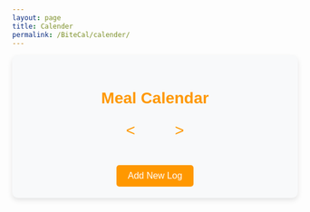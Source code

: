 ```yaml
---
layout: page
title: Calender
permalink: /BiteCal/calender/
---
```


<main class="calendar-page">
    <h1>Meal Calendar</h1>
    <div class="calendar-navigation">
        <button id="prev-month" class="arrow">&lt;</button>
        <span id="current-month-year"></span>
        <button id="next-month" class="arrow">&gt;</button>
    </div>
    <div id="calendar"></div>
    <button id="add-log-button" class="btn">Add New Log</button>
</main>

<script>
    // Create a basic calendar for the current month
    const today = new Date();
    let year = today.getFullYear();
    let month = today.getMonth(); // 0 = January

    const calendarContainer = document.getElementById('calendar');

    function renderCalendar(year, month) {
        const firstDay = new Date(year, month, 1).getDay(); // Day of the week (0 = Sunday)
        const daysInMonth = new Date(year, month + 1, 0).getDate(); // Total days in the month

        let calendarHTML = '<table>';
        calendarHTML += '<thead><tr>';
        ['Sun', 'Mon', 'Tue', 'Wed', 'Thu', 'Fri', 'Sat'].forEach(day => {
            calendarHTML += `<th>${day}</th>`;
        });
        calendarHTML += '</tr></thead>';

        calendarHTML += '<tbody><tr>';

        for (let i = 0; i < firstDay; i++) {
            calendarHTML += '<td></td>'; // Empty cells for days before the first day of the month
        }

        for (let day = 1; day <= daysInMonth; day++) {
            const date = `${year}-${String(month + 1).padStart(2, '0')}-${String(day).padStart(2, '0')}`;
            calendarHTML += `<td class="calendar-day" data-date="${date}">${day}</td>`;
            if ((day + firstDay) % 7 === 0) calendarHTML += '</tr><tr>'; // New row for the next week
        }

        calendarHTML += '</tr></tbody></table>';
        calendarContainer.innerHTML = calendarHTML;
    }

    renderCalendar(year, month);

    // Add event listener to each calendar day
    // 수정된 경로를 `baseurl`에 맞춰 동적으로 처리
    calendarContainer.addEventListener('click', (e) => {
        if (e.target.classList.contains('calendar-day')) {
            const selectedDate = e.target.dataset.date;
            localStorage.setItem('selectedDate', selectedDate); // 선택한 날짜를 저장
            window.location.href = "{{ site.baseurl }}/log/";

        }
    });
        document.getElementById('add-log-button').addEventListener('click', () => {
            const today = new Date().toISOString().split('T')[0]; // 오늘 날짜
            localStorage.setItem('selectedDate', today); // 오늘 날짜 저장
            window.location.href = "{{ site.baseurl }}/log/";

        });
    
    // 현재 달과 연도를 표시하는 함수
    function updateMonthYearDisplay() {
        const monthNames = [
            'January', 'February', 'March', 'April', 'May', 'June',
            'July', 'August', 'September', 'October', 'November', 'December'
        ];
        document.getElementById('current-month-year').textContent =
            `${monthNames[month]} ${year}`;
    }

    // 이벤트 리스너 추가: 이전 달
    document.getElementById('prev-month').addEventListener('click', () => {
        month--;
        if (month < 0) {
            month = 11; // December
            year--; // Previous year
        }
        updateMonthYearDisplay();
        renderCalendar(year, month);
    });

    // 이벤트 리스너 추가: 다음 달
    document.getElementById('next-month').addEventListener('click', () => {
        month++;
        if (month > 11) {
            month = 0; // January
            year++; // Next year
        }
        updateMonthYearDisplay();
        renderCalendar(year, month);
    });

    // 초기 달과 연도 표시
    updateMonthYearDisplay();
    renderCalendar(year, month);
</script>

<style>
    main.calendar-page {
        font-family: 'Nanum Gothic Coding', monospace;
        max-width: 800px;
        margin: 0 auto;
        padding: 20px;
        text-align: center;
        background-color: #f8f9fa;
        border-radius: 10px;
        box-shadow: 0 4px 10px rgba(0, 0, 0, 0.1);
    }

    h1 {
        font-family: 'Arial', sans-serif;
        font-size: 28px;
        color: #FF9800;
        margin-bottom: 20px;
    }

    .calendar-navigation {
        display: flex;
        justify-content: center;
        align-items: center;
        margin-bottom: 20px;
    }

    .arrow {
        background-color: transparent;
        border: none;
        font-size: 28px;
        cursor: pointer;
        padding: 5px 15px;
        color: #FF9800;
    }

    .arrow:hover {
        background-color: rgba(255, 152, 0, 0.1);
        border-radius: 50%;
        transform: scale(1.2);
    }

    #current-month-year {
        font-size: 22px;
        font-weight: bold;
        color: #333;
        margin: 0 20px;
    }

    table {
        width: 100%;
        border-collapse: collapse;
        margin: 20px 0;
        background-color: white;
        border-radius: 10px;
        overflow: hidden;
        box-shadow: 0 4px 10px rgba(0, 0, 0, 0.1);
    }

    th {
        background-color: #FF9800; /* 주황색 계열 */
        color: white;
        font-weight: bold;
        padding: 10px 0;
        text-transform: uppercase;
        font-size: 14px;
    }

    td {
        width: 14.28%;
        height: 80px;
        text-align: center;
        border: 1px solid #e0e0e0;
        font-size: 16px;
        color: #555;
    }

    td.empty {
        background-color: #f0f0f0;
    }

    .calendar-day {
        cursor: pointer;
        position: relative;
        border-radius: 5px;
        transition: background-color 0.2s ease, color 0.2s ease;
    }

    .calendar-day:hover {
        background-color: #FFE0B2; /* 주황색 계열의 연한 배경 */
        color: #E65100; /* 주황색 계열의 진한 글씨 */
    }

    .calendar-day.selected {
        background-color: #FF9800; /* 주황색 계열 */
        color: white;
        font-weight: bold;
        box-shadow: inset 0 0 5px rgba(0, 0, 0, 0.2);
    }

    .btn {
        margin-top: 20px;
        padding: 10px 20px;
        font-size: 16px;
        background-color: #FF9800; /* 주황색 계열 */
        color: white;
        border: none;
        border-radius: 5px;
        cursor: pointer;
        transition: background-color 0.2s ease, transform 0.1s ease;
    }

    .btn:hover {
    background-color: #E67E22; /* 조금 더 어두운 주황색 */
    transform: scale(1.05);
    }
</style>
